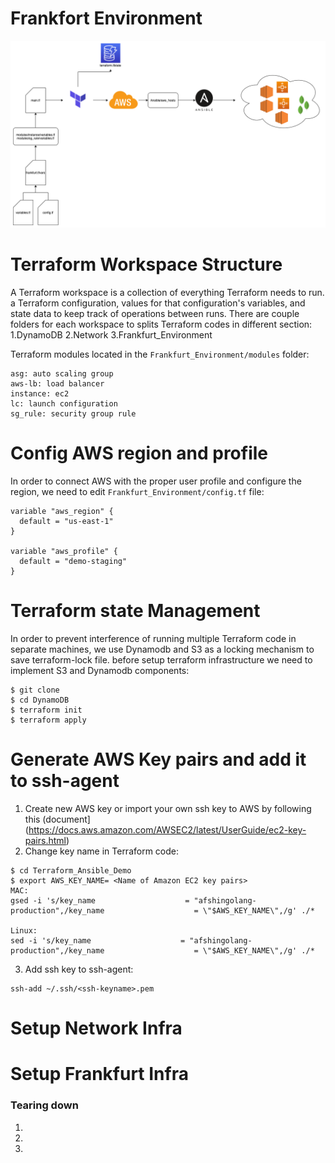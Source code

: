 # Frankfort Environment

![Terraform](_images/HomeLike_Diagram.png?raw=true "Terraform Diagram")

# Terraform Workspace Structure
A Terraform workspace is a collection of everything Terraform needs to run. a Terraform configuration, values for that configuration's variables, and state data to keep track of operations between runs. There are couple folders for each workspace to splits Terraform codes in different section:
1.DynamoDB
2.Network
3.Frankfurt_Environment

Terraform modules located in the `Frankfurt_Environment/modules` folder:
```
asg: auto scaling group
aws-lb: load balancer
instance: ec2
lc: launch configuration
sg_rule: security group rule
```

# Config AWS region and profile
In order to connect AWS with the proper user profile and configure the region, we need to edit `Frankfurt_Environment/config.tf` file:
```
variable "aws_region" {
  default = "us-east-1"
}

variable "aws_profile" {
  default = "demo-staging"
}
```

# Terraform state Management
In order to prevent interference of running multiple Terraform code in separate machines, we use Dynamodb  and S3 as a locking mechanism to save terraform-lock file. before setup terraform infrastructure we need to implement S3 and Dynamodb components:
```
$ git clone 
$ cd DynamoDB
$ terraform init
$ terraform apply
```
# Generate AWS Key pairs and add it to ssh-agent
1. Create new AWS key or import your own ssh key to AWS by following this (document](https://docs.aws.amazon.com/AWSEC2/latest/UserGuide/ec2-key-pairs.html)
2. Change key name in Terraform code:
```
$ cd Terraform_Ansible_Demo
$ export AWS_KEY_NAME= <Name of Amazon EC2 key pairs>
MAC:
gsed -i 's/key_name                    = "afshingolang-production",/key_name                    = \"$AWS_KEY_NAME\",/g' ./*

Linux:
sed -i 's/key_name                    = "afshingolang-production",/key_name                    = \"$AWS_KEY_NAME\",/g' ./*
```
3. Add ssh key to ssh-agent:
```
ssh-add ~/.ssh/<ssh-keyname>.pem
```

# Setup Network Infra


# Setup Frankfurt Infra


### Tearing down
1. 
2. 
3.


